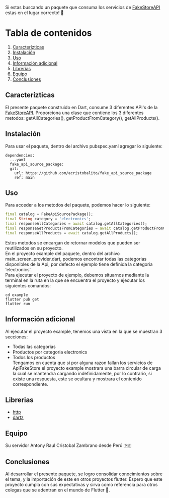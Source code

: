 Si estas buscando un paquete que consuma los servicios de [FakeStoreAPI](https://fakestoreapi.com/) estas en el lugar correcto! 🎉

# Tabla de contenidos
1. [Caracterízticas](#Caracterízticas)
2. [Instalación](#Instalación)
3. [Uso](#Uso)
4. [Información adicional](#Información_adicional)
5. [Librerias](#Librerias)
6. [Equipo](#Equipo)
7. [Conclusiones](#Conclusiones)

## Caracterízticas

El presente paquete construido en Dart, consume 3 diferentes API's de la [FakeStoreAPI](https://fakestoreapi.com/).
Proporciona una clase que contiene los 3 diferentes metodos: getAllCategories(), getProductFromCategory(), getAllProducts(). 

## Instalación

Para usar el paquete, dentro del archivo pubspec.yaml agregar lo siguiente:   
```
dependencies:
  ...yaml
  fake_api_source_package:
  git:
    url: https://github.com/acristobalito/fake_api_source_package
    ref: main
```

## Uso

Para acceder a los metodos del paquete, podemos hacer lo siguiente:
```dart
final catalog = FakeApiSourcePackage();
final String category = 'electronics';
final responseAllCategories = await catalog.getAllCategories();
final responseGetProductsFromCategories = await catalog.getProductFromCategory(category);
final responseAllProducts = await catalog.getAllProducts();
```
Estos metodos se encargan de retornar modelos que pueden ser reutilizados en su proyecto.    
En el proyecto example del paquete, dentro del archivo main_screen_provider.dart, podemos encontrar todas las categorias disponibles de la Api, por defecto el ejemplo tiene definida la categoria 'electronics'.  
Para ejecutar el proyecto de ejemplo, debemos situarnos mediante la terminal en la ruta en la que se encuentra el proyecto y ejecutar los siguientes comandos:
```batch
cd example
flutter pub get
flutter run
```

## Información adicional

Al ejecutar el proyecto example, tenemos una vista en la que se muestran 3 secciones:  
* Todas las categorias
* Productos por categoria electronics
* Todos los productos  
Tengamos en cuenta que si por alguna razon fallan los servicios de ApiFakeStore el proyecto example mostrara una barra circular de carga la cual se mantendra cargando indefinidamente, por lo contrario, si existe una respuesta, este se ocultara y mostrara el contenido correspondiente.

## Librerias
* [http](https://pub.dev/packages/http)
* [dartz](https://pub.dev/packages/dartz)

## Equipo
 Su servidor Antony Raul Cristobal Zambrano desde Perú 🇵🇪

## Conclusiones
Al desarrollar el presente paquete, se logro consolidar conocimientos sobre el tema, y la importación de este en otros proyectos flutter.
Espero que este proyecto cumpla con sus expectativas y sirva como referencia para otros colegas que se adentran en el mundo de Flutter 🩵.
